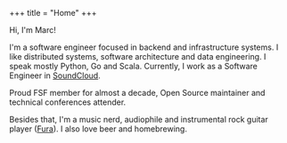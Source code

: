 +++
title = "Home"
+++

Hi, I'm Marc!

I'm a software engineer focused in backend and infrastructure systems. I like distributed systems, software architecture and data engineering. I speak mostly Python, Go and Scala. Currently, I work as a Software Engineer in [SoundCloud](https://soundcloud.com).

Proud FSF member for almost a decade, Open Source maintainer and technical conferences attender.

Besides that, I'm a music nerd, audiophile and instrumental rock guitar player ([Fura](http://fura.rocks)). I also love beer and homebrewing.
